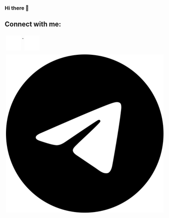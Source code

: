 ### Hi there 👋

## Connect with me:

 <a href="https://www.linkedin.com/in/oleksandr-novychenko/">
    <img src="assets/linkedin.svg" alt="linkedin" style="vertical-align:top; margin:6px 4px">
  </a> 
<a href="https://www.instagram.com/aleksandrnovychenko/">
    <img src="assets/instagram.svg" alt="instagram" style="vertical-align:top; margin:6px 4px">
  </a> 
  <a href="http://t.me/NovychenkoA">
    <img src="assets/telegram.svg" alt="telegram" style="vertical-align:top; margin:6px 4px">
  </a>

<!--
**A-Novychenko/A-Novychenko** is a ✨ _special_ ✨ repository because its `README.md` (this file) appears on your GitHub profile.

Here are some ideas to get you started:

- 🔭 I’m currently working on ...
- 🌱 I’m currently learning ...
- 👯 I’m looking to collaborate on ...
- 🤔 I’m looking for help with ...
- 💬 Ask me about ...
- 📫 How to reach me: ...
- 😄 Pronouns: ...
- ⚡ Fun fact: ...
-->
